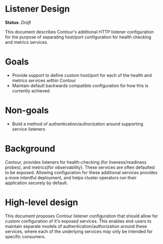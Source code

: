 # Listener Design

**Status**: _Draft_

This document describes Contour's additional HTTP listener configuration for the purpose of separating host/port configuration for health checking and metrics services.

# Goals

- Provide support to define custom host/port for each of the health and metrics services within Contour
- Maintain default backwards compatible configuration for how this is currently achieved

# Non-goals

- Build a method of authentication/authorization around supporting service listeners

# Background

Contour, provides listeners for health-checking (for liveness/readiness probes), and metrics(for observability). These services are often defaulted to be exposed. Allowing configuration for these additional services provides a more intentful deployment, and helps cluster operators run their application securely by default.

# High-level design

This document proposes Contour listener configuration that should allow for custom configuration of it's exposed services. This enables end-users to maintain separate models of authentication/authorization around these services, where each of the underlying services may only be intended for specific consumers.